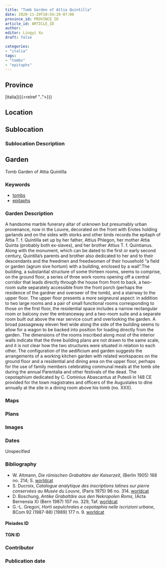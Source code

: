 ```yaml
---
title: "Tomb Garden of Attia Quintilla"
date: 2020-11-29T10:54:29-07:00
province_id: PROVINCE_ID
article_id: ARTICLE_ID
author:
editor: Lingyi Xu
draft: false

categories:
- "italia"
tags:
- "tombs"
- "epitaphs"
---
```


## Province
[italia]({{<relref "..">}})

## Location

<!--### Location Description-->

<!-- LEAVE THIS BLANK FOR NOW -->

## Sublocation

### Sublocation Description

## Garden

Tomb Garden of Attia Quintilla

### Keywords

- [tombs](http://vocab.getty.edu/page/aat/300005926)
- [epitaphs](http://vocab.getty.edu/page/aat/300028729)

### Garden Description
A handsome marble funerary altar of unknown but presumably urban provenance, now in the Louvre, decorated on the front with Erotes holding garlands and on the sides with storks and other birds records the epitaph of Attia T. f. Quintilla set up by her father, Attius Phlegon, her mother Attia Quinta (probably both ex-slaves), and her brother Attius T. f. Quintianus. Along with the monument, which can be dated to the first or early second century, Quintilla’s parents and brother also dedicated to her and to their descendants and the freedmen and freedwomen of their household “a field or garden (agrum sive hortum) with a building, enclosed by a wall”.The building, a substantial structure of some thirteen rooms, seems to comprise, on the ground floor, a series of three work rooms opening off a central corridor that leads directly through the house from front to back, a two-room suite separately accessible from the front porch (perhaps the residence of the gardner and overseer of the tomb), and a stairway to the upper floor. The upper floor presents a more seigneural aspect: in addition to two large rooms and a pair of small functional rooms corresponding to those on the first floor, the residential space includes a narrow rectangular room or balcony over the entranceway and a two-room suite and a separate room built out above the rear service court and overlooking the garden. A broad passageway eleven feet wide along the side of the building seems to allow for a wagon to be backed into position for loading directly from the garden. The dimensions of the rooms inscribed along most of the interior walls indicate that the three building plans are not drawn to the same scale, and it is not clear how the two structures   were situated in relation to each other. The configuration of the aedificium and garden suggests the arrangements of a working kitchen garden with related workspaces on the ground floor and a residential and dining area on the upper floor, perhaps for the use of family members celebrating communal meals at the tomb site during the annual Parentalia and other festivals of the dead. The cepotaphium  dedicated by C. Cominius Abascantus at Puteoli in 148 CE provided for the town magistrates and officers of the Augustales to dine annually at the site in a dining room above his tomb (no. XXX).

### Maps

<!--
{{< figure src="IMG_URL" alt="ALT_TEXT" title="CAPTION" >}}
-->

### Plans

### Images

### Dates
Unspecified

### Bibliography
- W. Altmann, *Die römischen Grabaltäre der Kaiserzeit*, (Berlin 1905) 168 no. 214; S. [worldcat](https://www.worldcat.org/title/romischen-grabaltare-der-kaiserzeit/oclc/715073021&referer=brief_results)
- S. Ducroix, *Catalogue analytique des inscriptions latines sur pierre conservées au Musée du Louvre*, (Paris 1975) 96  no. 314. [worldcat](https://www.worldcat.org/title/catalogue-analytique-des-inscriptions-latines-sur-pierre-conservees-au-musee-du-louvre/oclc/602598921&referer=brief_results)
- D. Boschung, *Antike Grabaltäre aus den Nekropolen Roms*, (Acta Bernensia X) (Bern 1987) 107 no. 329, Taf. [worldcat](https://www.worldcat.org/title/antike-grabaltare-aus-den-nekropolen-roms/oclc/1063931061&referer=brief_results)
- G.-L. Gregori, *Horti sepulchrales e cepotaphia nelle iscrizioni urbane*, BCom 92 (1987-88) [1989] 177 n. 9. [worldcat](https://www.worldcat.org/title/horti-sepulchrales-e-cepotaphia-nelle-iscrizioni-urbane/oclc/886794800&referer=brief_results)

<!--#### Periodo ID-->

<!-- [PERIODO_ID](https://pleiades.stoa.org/places/PLEIADES_ID) -->

#### Pleiades ID

#### TGN ID

### Contributor

### Publication date

<!--### Related articles-->

<!-- Links to other related articles. Leave blank for now -->
